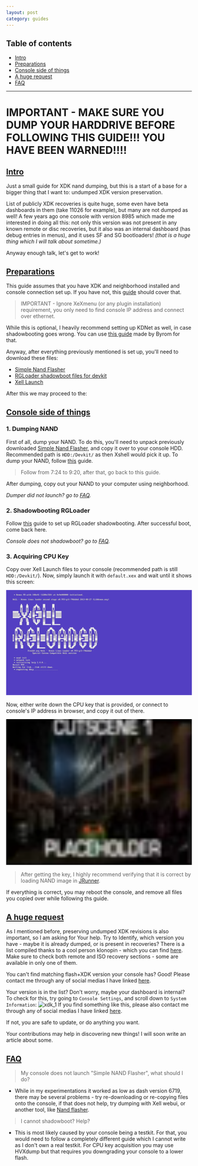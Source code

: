 ```yaml
---
layout: post
category: guides
---
```

## Table of contents

- [Intro](#intro)
- [Preparations](#preparations)
- [Console side of things](#console-side-of-things)
- [A huge request](#a-huge-request)
- [FAQ](#faq)

---

# IMPORTANT - MAKE SURE YOU DUMP YOUR HARDDRIVE BEFORE FOLLOWING THIS GUIDE!!! YOU HAVE BEEN WARNED!!!!

## [Intro](#intro)

Just a small guide for XDK nand dumping, but this is a start of a base for a bigger thing that I want to: undumped XDK version preservation.

List of publicly XDK recoveries is quite huge, some even have beta dashboards in them (take 11026 for example), but many are not dumped as well! A few years ago one console with version 8985 which made me interested in doing all this: not only this version was not present in any known remote or disc recoveries, but it also was an internal dashboard (has debug entries in menus), and it uses SF and SG bootloaders!
*(that is a huge thing which I will talk about sometime.)* 

Anyway enough talk, let's get to work!

## [Preparations](#preparations)

This guide assumes that you have XDK and neighborhood installed and console connection set up. If you have not, this [guide](https://www.youtube.com/watch?v=XKYcsjPuq2U
) should cover that.

> IMPORTANT - Ignore XeXmenu (or any plugin installation) requirement, you only need to find console IP address and connect over ethernet.

While this is optional, I heavily recommend setting up KDNet as well, in case shadowbooting goes wrong. You can use [this guide](https://byrom.uk/tuts/setupkdnet/) made by Byrom for that.

Anyway, after everything previously mentioned is set up, you'll need to download these files:

* [Simple Nand Flasher](temp-link)
* [RGLoader shadowboot files for devkit](temp-link)
* [Xell Launch](https://digiex.net/attachments/xelllaunch-zip.7168/)

After this we may proceed to the:

## [Console side of things](#console-side-of-things)

### 1. Dumping NAND

First of all, dump your NAND. To do this, you'll need to unpack previously downloaded [Simple Nand Flasher](temp-link), and copy it over to your console HDD. Recommended path is `HDD:/Devkit/` as then Xshell would pick it up. To dump your NAND, follow [this](https://www.youtube.com/watch?v=X2RUwKoEFqk&t=444s) guide.
> Follow from 7:24 to 9:20, after that, go back to this guide.

After dumping, copy out your NAND to your computer using neighborhood.

*Dumper did not launch? go to [FAQ](#faq).*

### 2. Shadowbooting RGLoader

Follow [this](temp-link-rgl) guide to set up RGLoader shadowbooting. After successful boot, come back here.

*Console does not shadowboot? go to [FAQ](#faq).*

### 3. Acquiring CPU Key

Copy over Xell Launch files to your console (recommended path is still `HDD:/Devkit/`). Now, simply launch it with `default.xex` and wait until it shows this screen:

![xell](https://github.com/dzastsed/dzastsed.github.io/blob/main/_pictures/nand_guide/xell.jpg?raw=true)

Now, either write down the CPU key that is provided, or connect to console's IP address in browser, and copy it out of there.

![xell-webui](https://github.com/dzastsed/dzastsed.github.io/blob/main/_pictures/placeholder.png?raw=true)

> After getting the key, I highly recommend verifying that it is correct by loading NAND image in [JRunner](https://github.com/Octal450/J-Runner-with-Extras).

If everything is correct, you may reboot the console, and remove all files you copied over while following ths guide.

## [A huge request](#a-huge-request)
As I mentioned before, preserving undumped XDK revisions is also important, so I am asking for Your help. Try to Identify, which version you have - maybe it is already dumped, or is present in recoveries? There is a list compiled thanks to a cool person klonopin - which you can find [here](https://docs.google.com/spreadsheets/d/12i_l5Rsw3JznoctVqbiQAkRsu4c3BHto4VDUbWLFPA4/edit#gid=0). Make sure to check both remote and ISO recovery sections - some are available in only one of them.

You can't find matching flash+XDK version your console has? Good! Please contact me through any of social medias I have linked [here](https://dzastsed.github.io/about).

Your version is in the list? Don't worry, maybe your dashboard is internal? To check for this, try going to `Console Settings`, and scroll down to `System Information`: 
![xdk_1](https://tcrf.net/images/thumb/6/65/Xbox360-2.0.8958.0_DebugShutdown.png/1200px-Xbox360-2.0.8958.0_DebugShutdown.png)
If you find something like this, please also contact me through any of social medias I have linked [here](https://dzastsed.github.io/about).

If not, you are safe to update, or do anything you want. 

Your contributions may help in discovering new things! I will soon write an article about some.

## [FAQ](#faq)

> My console does not launch "Simple NAND Flasher", what should I do?
* While in my experimentations it worked as low as dash version 6719, there may be several problems - try re-downloading or re-copying files onto the console, if that does not help, try dumping with Xell webui, or another tool, like [Nand flasher](https://digiex.net/threads/nand-flasher-360-for-xbox-360-v1-2-0-download.9573/). 

> I cannot shadowboot? Help?
* This is most likely caused by your console being a testkit. For that, you would need to follow a completely different guide which I cannot write as I don't own a real testkit. For CPU key acquisition you may use HVXdump but that requires you downgrading your console to a lower flash.















